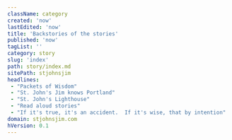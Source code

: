 ```yaml
---
className: category
created: 'now'
lastEdited: 'now'
title: 'Backstories of the stories'
published: 'now'
tagList: ''
category: story
slug: 'index'
path: story/index.md
sitePath: stjohnsjim
headlines:
 - "Packets of Wisdom"
 - "St. John's Jim knows Portland"
 - "St. John's Lighthouse"
 - "Read aloud stories"
 - "If it's true, it's an accident.  If it's wise, that by intention"
domain: stjohnsjim.com
hVersion: 0.1
---
```

&nbsp;

